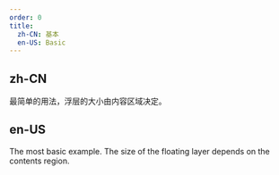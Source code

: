```yaml
---
order: 0
title:
  zh-CN: 基本
  en-US: Basic
---
```


## zh-CN

最简单的用法，浮层的大小由内容区域决定。

## en-US

The most basic example. The size of the floating layer depends on the contents region.
